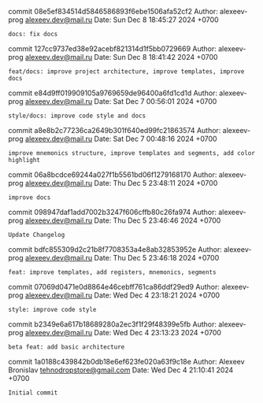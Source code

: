 commit 08e5ef834514d5846586893f6ebe1506afa52cf2
Author: alexeev-prog <alexeev.dev@mail.ru>
Date:   Sun Dec 8 18:45:27 2024 +0700

    docs: fix docs

commit 127cc9737ed38e92acebf821314d1f5bb0729669
Author: alexeev-prog <alexeev.dev@mail.ru>
Date:   Sun Dec 8 18:41:42 2024 +0700

    feat/docs: improve project architecture, improve templates, improve docs

commit e84d9ff019909105a9769659de96400a6fd1cd1d
Author: alexeev-prog <alexeev.dev@mail.ru>
Date:   Sat Dec 7 00:56:01 2024 +0700

    style/docs: improve code style and docs

commit a8e8b2c77236ca2649b301f640ed99fc21863574
Author: alexeev-prog <alexeev.dev@mail.ru>
Date:   Sat Dec 7 00:48:16 2024 +0700

    improve mnemonics structure, improve templates and segments, add color highlight

commit 06a8bcdce69244a027f1b5561bd06f1279168170
Author: alexeev-prog <alexeev.dev@mail.ru>
Date:   Thu Dec 5 23:48:11 2024 +0700

    improve docs

commit 098947daf1add7002b3247f606cffb80c26fa974
Author: alexeev-prog <alexeev.dev@mail.ru>
Date:   Thu Dec 5 23:46:46 2024 +0700

    Update Changelog

commit bdfc855309d2c21b8f7708353a4e8ab32853952e
Author: alexeev-prog <alexeev.dev@mail.ru>
Date:   Thu Dec 5 23:46:18 2024 +0700

    feat: improve templates, add registers, mnemonics, segments

commit 07069d0471e0d8864e46cebff761ca86ddf29ed9
Author: alexeev-prog <alexeev.dev@mail.ru>
Date:   Wed Dec 4 23:18:21 2024 +0700

    style: improve code style

commit b2349e6a617b18689280a2ec3f1f29f48399e5fb
Author: alexeev-prog <alexeev.dev@mail.ru>
Date:   Wed Dec 4 23:13:23 2024 +0700

    beta feat: add basic architecture

commit 1a0188c439842b0db18e6ef623fe020a63f9c18e
Author: Alexeev Bronislav <tehnodropstore@gmail.com>
Date:   Wed Dec 4 21:10:41 2024 +0700

    Initial commit

